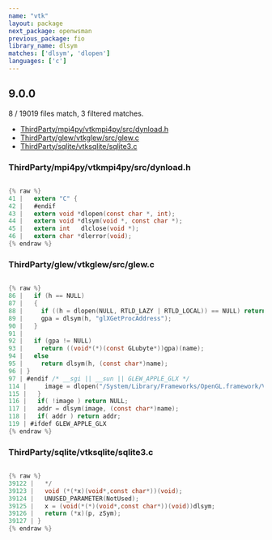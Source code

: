 ```yaml
---
name: "vtk"
layout: package
next_package: openwsman
previous_package: fio
library_name: dlsym
matches: ['dlsym', 'dlopen']
languages: ['c']
---
```

## 9.0.0
8 / 19019 files match, 3 filtered matches.

 - [ThirdParty/mpi4py/vtkmpi4py/src/dynload.h](#thirdpartympi4pyvtkmpi4pysrcdynloadh)
 - [ThirdParty/glew/vtkglew/src/glew.c](#thirdpartyglewvtkglewsrcglewc)
 - [ThirdParty/sqlite/vtksqlite/sqlite3.c](#thirdpartysqlitevtksqlitesqlite3c)

### ThirdParty/mpi4py/vtkmpi4py/src/dynload.h

```c

{% raw %}
41 |   extern "C" {
42 |   #endif
43 |   extern void *dlopen(const char *, int);
44 |   extern void *dlsym(void *, const char *);
45 |   extern int   dlclose(void *);
46 |   extern char *dlerror(void);
{% endraw %}

```
### ThirdParty/glew/vtkglew/src/glew.c

```c

{% raw %}
86 |   if (h == NULL)
87 |   {
88 |     if ((h = dlopen(NULL, RTLD_LAZY | RTLD_LOCAL)) == NULL) return NULL;
89 |     gpa = dlsym(h, "glXGetProcAddress");
90 |   }
91 | 
92 |   if (gpa != NULL)
93 |     return ((void*(*)(const GLubyte*))gpa)(name);
94 |   else
95 |     return dlsym(h, (const char*)name);
96 | }
97 | #endif /* __sgi || __sun || GLEW_APPLE_GLX */
114 |     image = dlopen("/System/Library/Frameworks/OpenGL.framework/Versions/Current/OpenGL", RTLD_LAZY);
115 |   }
116 |   if( !image ) return NULL;
117 |   addr = dlsym(image, (const char*)name);
118 |   if( addr ) return addr;
119 | #ifdef GLEW_APPLE_GLX
{% endraw %}

```
### ThirdParty/sqlite/vtksqlite/sqlite3.c

```c

{% raw %}
39122 |   */
39123 |   void (*(*x)(void*,const char*))(void);
39124 |   UNUSED_PARAMETER(NotUsed);
39125 |   x = (void(*(*)(void*,const char*))(void))dlsym;
39126 |   return (*x)(p, zSym);
39127 | }
{% endraw %}

```